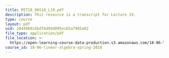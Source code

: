 ```yaml
---
title: MIT18_06S10_L19.pdf
description: This resource is a transcript for Lecture 19.
type: course
layout: pdf
uid: 2044960c6bdf6d9dd095ec65a7995e02
file_type: application/pdf
file_location: >-
  https://open-learning-course-data-production.s3.amazonaws.com/18-06-linear-algebra-spring-2010/2044960c6bdf6d9dd095ec65a7995e02_MIT18_06S10_L19.pdf
course_id: 18-06-linear-algebra-spring-2010
---
```


